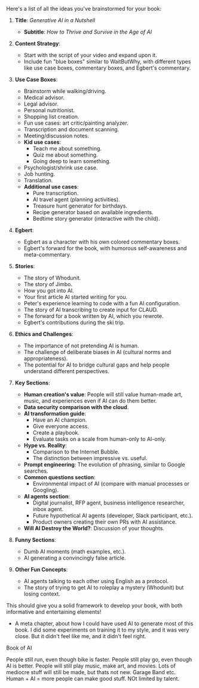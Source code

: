 Here's a list of all the ideas you've brainstormed for your book:

1. **Title**: _Generative AI in a Nutshell_

   - **Subtitle**: _How to Thrive and Survive in the Age of AI_

2. **Content Strategy**:

   - Start with the script of your video and expand upon it.
   - Include fun "blue boxes" similar to WaitButWhy, with different types like use case boxes, commentary boxes, and Egbert's commentary.

3. **Use Case Boxes**:

   - Brainstorm while walking/driving.
   - Medical advisor.
   - Legal advisor.
   - Personal nutritionist.
   - Shopping list creation.
   - Fun use cases: art critic/painting analyzer.
   - Transcription and document scanning.
   - Meeting/discussion notes.
   - **Kid use cases**:
     - Teach me about something.
     - Quiz me about something.
     - Going deep to learn something.
   - Psychologist/shrink use case.
   - Job hunting.
   - Translation.
   - **Additional use cases**:
     - Pure transcription.
     - AI travel agent (planning activities).
     - Treasure hunt generator for birthdays.
     - Recipe generator based on available ingredients.
     - Bedtime story generator (interactive with the child).

4. **Egbert**:

   - Egbert as a character with his own colored commentary boxes.
   - Egbert's forward for the book, with humorous self-awareness and meta-commentary.

5. **Stories**:

   - The story of Whodunit.
   - The story of Jimbo.
   - How you got into AI.
   - Your first article AI started writing for you.
   - Peter's experience learning to code with a fun AI configuration.
   - The story of AI transcribing to create input for CLAUD.
   - The forward for a book written by AI, which you rewrote.
   - Egbert's contributions during the ski trip.

6. **Ethics and Challenges**:

   - The importance of not pretending AI is human.
   - The challenge of deliberate biases in AI (cultural norms and appropriateness).
   - The potential for AI to bridge cultural gaps and help people understand different perspectives.

7. **Key Sections**:

   - **Human creation's value**: People will still value human-made art, music, and experiences even if AI can do them better.
   - **Data security comparison with the cloud**.
   - **AI transformation guide**:
     - Have an AI champion.
     - Give everyone access.
     - Create a playbook.
     - Evaluate tasks on a scale from human-only to AI-only.
   - **Hype vs. Reality**:
     - Comparison to the Internet Bubble.
     - The distinction between impressive vs. useful.
   - **Prompt engineering**: The evolution of phrasing, similar to Google searches.
   - **Common questions section**:
     - Environmental impact of AI (compare with manual processes or Googling).
   - **AI agents section**:
     - Digital journalist, RFP agent, business intelligence researcher, inbox agent.
     - Future hypothetical AI agents (developer, Slack participant, etc.).
     - Product owners creating their own PRs with AI assistance.
   - **Will AI Destroy the World?**: Discussion of your thoughts.

8. **Funny Sections**:

   - Dumb AI moments (math examples, etc.).
   - AI generating a convincingly false article.

9. **Other Fun Concepts**:
   - AI agents talking to each other using English as a protocol.
   - The story of trying to get AI to roleplay a mystery (Whodunit) but losing context.

This should give you a solid framework to develop your book, with both informative and entertaining elements!

- A meta chapter, about how I could have used AI to generate most of this book. I did some experiments on training it to my style, and it was very close. But it didn't feel like me, and it didn't feel right.

Book of AI

People still run, even though bike is faster. People still play go, even though AI is better. People will still play music, make art, and movies. Lots of mediocre stuff will still be made, but thats not new. Garage Band etc. Human + AI = more people can make good stuff. NOt limited by talent.
